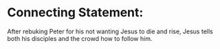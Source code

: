 # Connecting Statement:

After rebuking Peter for his not wanting Jesus to die and rise, Jesus tells both his disciples and the crowd how to follow him.